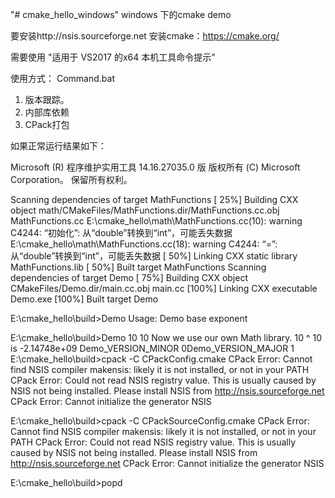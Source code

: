 "# cmake_hello_windows" 
windows 下的cmake demo

要安装http://nsis.sourceforge.net
安装cmake：https://cmake.org/

需要使用 
"适用于 VS2017 的x64 本机工具命令提示"

使用方式：
Command.bat

1. 版本跟踪。
2. 内部库依赖
3. CPack打包

如果正常运行结果如下：

Microsoft (R) 程序维护实用工具 14.16.27035.0 版
版权所有 (C) Microsoft Corporation。  保留所有权利。

Scanning dependencies of target MathFunctions
[ 25%] Building CXX object math/CMakeFiles/MathFunctions.dir/MathFunctions.cc.obj
MathFunctions.cc
E:\cmake_hello\math\MathFunctions.cc(10): warning C4244: “初始化”: 从“double”转换到“int”，可能丢失数据
E:\cmake_hello\math\MathFunctions.cc(18): warning C4244: “=”: 从“double”转换到“int”，可能丢失数据
[ 50%] Linking CXX static library MathFunctions.lib
[ 50%] Built target MathFunctions
Scanning dependencies of target Demo
[ 75%] Building CXX object CMakeFiles/Demo.dir/main.cc.obj
main.cc
[100%] Linking CXX executable Demo.exe
[100%] Built target Demo

E:\cmake_hello\build>Demo
Usage: Demo base exponent

E:\cmake_hello\build>Demo 10 10
Now we use our own Math library.
10 ^ 10 is -2.14748e+09
Demo_VERSION_MINOR 0Demo_VERSION_MAJOR 1
E:\cmake_hello\build>cpack -C CPackConfig.cmake
CPack Error: Cannot find NSIS compiler makensis: likely it is not installed, or not in your PATH
CPack Error: Could not read NSIS registry value. This is usually caused by NSIS not being installed. Please install NSIS from http://nsis.sourceforge.net
CPack Error: Cannot initialize the generator NSIS

E:\cmake_hello\build>cpack -C CPackSourceConfig.cmake
CPack Error: Cannot find NSIS compiler makensis: likely it is not installed, or not in your PATH
CPack Error: Could not read NSIS registry value. This is usually caused by NSIS not being installed. Please install NSIS from http://nsis.sourceforge.net
CPack Error: Cannot initialize the generator NSIS

E:\cmake_hello\build>popd